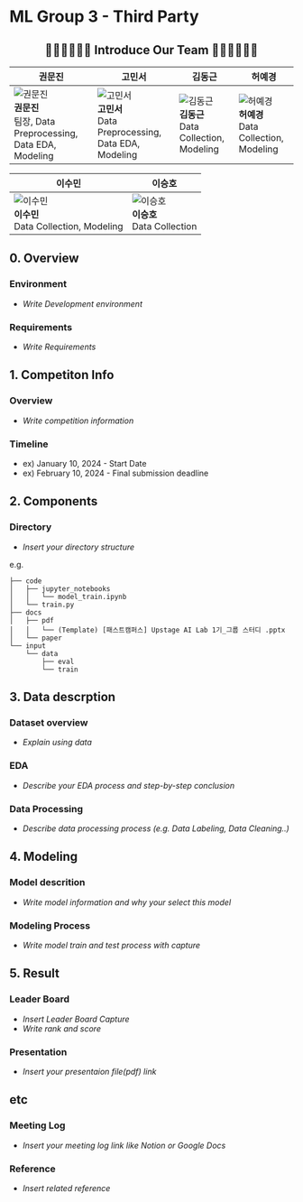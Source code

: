 # ML Group 3 - Third Party

<h2 align="center">🧑‍💼👩‍💼👩‍💼 Introduce Our Team 👩‍💼👩‍💼👨‍💼</h2>

<p align="center">

| 권문진 | 고민서 | 김동근 | 허예경 |
|--------|--------|--------|--------|
| ![권문진](https://avatars.githubusercontent.com/u/156163982?v=4) <br>**권문진** <br>팀장, Data Preprocessing, Data EDA, Modeling | ![고민서](https://avatars.githubusercontent.com/u/156163982?v=4) <br>**고민서** <br> Data Preprocessing, Data EDA, Modeling | ![김동근](https://avatars.githubusercontent.com/u/156163982?v=4) <br>**김동근** <br>Data Collection, Modeling | ![허예경](https://avatars.githubusercontent.com/u/156163982?v=4) <br>**허예경** <br>Data Collection, Modeling |

| 이수민 | 이승호 | 
|--------|--------|
| ![이수민](https://avatars.githubusercontent.com/u/156163982?v=4) <br>**이수민** <br>Data Collection, Modeling | ![이승호](https://avatars.githubusercontent.com/u/156163982?v=4) <br>**이승호** <br>Data Collection |

</p>


## 0. Overview
### Environment
- _Write Development environment_

### Requirements
- _Write Requirements_

## 1. Competiton Info

### Overview

- _Write competition information_

### Timeline

- ex) January 10, 2024 - Start Date
- ex) February 10, 2024 - Final submission deadline

## 2. Components

### Directory

- _Insert your directory structure_

e.g.
```
├── code
│   ├── jupyter_notebooks
│   │   └── model_train.ipynb
│   └── train.py
├── docs
│   ├── pdf
│   │   └── (Template) [패스트캠퍼스] Upstage AI Lab 1기_그룹 스터디 .pptx
│   └── paper
└── input
    └── data
        ├── eval
        └── train
```

## 3. Data descrption

### Dataset overview

- _Explain using data_

### EDA

- _Describe your EDA process and step-by-step conclusion_

### Data Processing

- _Describe data processing process (e.g. Data Labeling, Data Cleaning..)_

## 4. Modeling

### Model descrition

- _Write model information and why your select this model_

### Modeling Process

- _Write model train and test process with capture_

## 5. Result

### Leader Board

- _Insert Leader Board Capture_
- _Write rank and score_

### Presentation

- _Insert your presentaion file(pdf) link_

## etc

### Meeting Log

- _Insert your meeting log link like Notion or Google Docs_

### Reference

- _Insert related reference_
